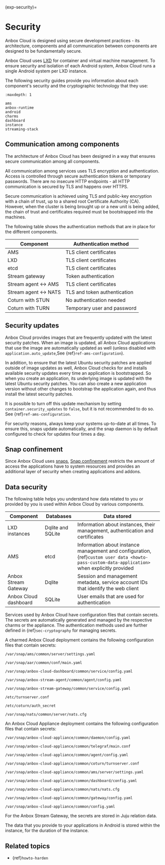 (exp-security)=
# Security

Anbox Cloud is designed using secure development practices - its architecture, components and all communication between components are designed to be fundamentally secure.

Anbox Cloud uses [LXD](https://ubuntu.com/lxd) for container and virtual machine management. To ensure security and isolation of each Android system, Anbox Cloud runs a single Android system per LXD instance.

The following security guides provide you information about each component's security and the cryptographic technology that they use:

```{toctree}
:maxdepth: 1

ams
anbox-runtime
android
charms
dashboard
instance
streaming-stack
```

## Communication among components

The architecture of Anbox Cloud has been designed in a way that ensures secure communication among all components.

All communication among services uses TLS encryption and authentication. Access is controlled through secure authentication tokens or temporary passwords. There are no insecure HTTP endpoints - all HTTP communication is secured by TLS and happens over HTTPS.

Secure communication is achieved using TLS and public-key encryption with a chain of trust, up to a shared root Certificate Authority (CA). However, when the cluster is being brought up or a new unit is being added, the chain of trust and certificates required must be bootstrapped into the machines.

The following table shows the authentication methods that are in place for the different components.

| Component             | Authentication method        |
|-----------------------|------------------------------|
| AMS                   | TLS client certificates      |
| LXD                   | TLS client certificates      |
| etcd                  | TLS client certificates      |
| Stream gateway        | Token authentication         |
| Stream agent <-> AMS  | TLS client certificates      |
| Stream agent <-> NATS | TLS and token authentication |
| Coturn with STUN      | No authentication needed     |
| Coturn with TURN      | Temporary user and password  |

## Security updates

Anbox Cloud provides images that are frequently updated with the latest security patches. When an image is updated, all Anbox Cloud applications that use the image are automatically updated as well (unless disabled with `application.auto_update`,See {ref}`ref-ams-configuration`).

In addition, to ensure that the latest Ubuntu security patches are applied outside of image updates as well, Anbox Cloud checks for and installs available security updates every time an application is bootstrapped. So when you create an application, its underlying image is updated with the latest Ubuntu security patches. You can also create a new application version without other changes to bootstrap the application again, and thus install the latest security patches.

It is possible to turn off this update mechanism by setting `container.security_updates` to `false`, but it is not recommended to do so. See {ref}`ref-ams-configuration`.

For security reasons, always keep your systems up-to-date at all times. To ensure this, snaps update automatically, and the snap daemon is by default configured to check for updates four times a day.

## Snap confinement

Since Anbox Cloud uses [snaps](https://snapcraft.io/), [Snap confinement](https://snapcraft.io/docs/snap-confinement) restricts the amount of access the applications have to system resources and provides an additional layer of security when creating applications and addons.

## Data security

The following table helps you understand how data related to you or provided by you is used within Anbox Cloud by various components.

| Component | Databases | Data stored|
|-----------|-----------|------------|
| LXD instances | Dqlite and SQLite | Information about instances, their management, authentication and certificates |
| AMS | etcd | Information about instance management and configuration, {ref}`custom user data <howto-pass-custom-data-application>` when explicitly provided |
| Anbox Stream Gateway | Dqlite | Session and management metadata, service account IDs that identify the web client |
| Anbox Cloud dashboard | SQLite | User emails that are used for authentication |

Services used by Anbox Cloud have configuration files that contain secrets. The secrets are automatically generated and managed by the respective charms or the appliance. The authentication methods used are further defined in {ref}`sec-cryptography` for managing secrets.

A charmed Anbox Cloud deployment contains the following configuration files that contain secrets:

`/var/snap/ams/common/server/settings.yaml`

`/var/snap/aar/common/conf/main.yaml`

`/var/snap/anbox-cloud-dashboard/common/service/config.yaml`

`/var/snap/anbox-stream-agent/common/agent/config.yaml`

`/var/snap/anbox-stream-gateway/common/service/config.yaml`

`/etc/turnserver.conf`

`/etc/coturn/auth_secret`

`/var/snap/nats/common/server/nats.cfg`

An Anbox Cloud Appliance deployment contains the following configuration files that contain secrets:

`/var/snap/anbox-cloud-appliance/common/daemon/config.yaml`

`/var/snap/anbox-cloud-appliance/common/telegraf/main.conf`

`/var/snap/anbox-cloud-appliance/common/agent/config.yaml`

`/var/snap/anbox-cloud-appliance/common/coturn/turnserver.conf`

`/var/snap/anbox-cloud-appliance/common/ams/server/settings.yaml`

`/var/snap/anbox-cloud-appliance/common/dashboard/config.yaml`

`/var/snap/anbox-cloud-appliance/common/nats/nats.cfg`

`/var/snap/anbox-cloud-appliance/common/gateway/config.yaml`

`/var/snap/anbox-cloud-appliance/common/config.yaml`

For the Anbox Stream Gateway, the secrets are stored in Juju relation data.

The data that you provide to your applications in Android is stored within the instance, for the duration of the instance.

## Related topics

- {ref}`howto-harden`
